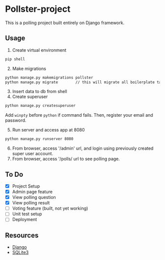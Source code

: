 # Pollster-project
This is a polling project built entirely on Django framework.

## Usage
1. Create virtual environment
```bash
pip shell
```
2. Make migrations
```bash
python manage.py makemigrations pollster
python manage.py migrate        // this will migrate all boilerplate table as well as apps table
```
3. Insert data to db from shell
4. Create superuser
```bash
python manage.py createsuperuser
```
Add ```winpty``` before ```python``` if command fails.
Then, register your email and password.

5. Run server and access app at 8080
```bash
python manage.py runserver 8080
```
6. From browser, access '/admin' url, and login using previously created super user account.
7. From browser, access '/polls/ url to see polling page.

## To Do
- [x] Project Setup
- [x] Admin page feature
- [x] View polling question
- [x] View polling result
- [ ] Voting feature (built, not yet working)
- [ ] Unit test setup
- [ ] Deployment

## Resources
- [Django](https://www.djangoproject.com/start/)
- [SQLite3](https://www.sqlite.org)

